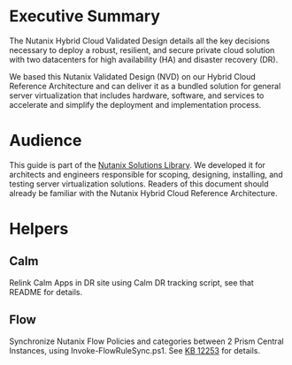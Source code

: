 # Executive Summary

The Nutanix Hybrid Cloud Validated Design details all the key decisions necessary to deploy a robust, resilient, and secure private cloud solution with two datacenters for high availability (HA) and disaster recovery (DR).

We based this Nutanix Validated Design (NVD) on our Hybrid Cloud Reference Architecture and can deliver it as a bundled solution for general server virtualization that includes hardware, software, and services to accelerate and simplify the deployment and implementation process.

# Audience

This guide is part of the [Nutanix Solutions Library](https://portal.nutanix.com/page/documents/solutions/list). We developed it for architects and engineers responsible for scoping, designing, installing, and testing server virtualization solutions. Readers of this document should already be familiar with the Nutanix Hybrid Cloud Reference Architecture.

# Helpers

## Calm

Relink Calm Apps in DR site using Calm DR tracking script, see that README for details.

## Flow

Synchronize Nutanix Flow Policies and categories between 2 Prism Central Instances, using Invoke-FlowRuleSync.ps1. See [KB 12253](https://portal.nutanix.com/kb/12253) for details.